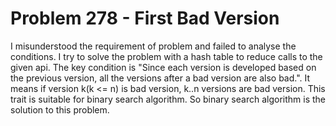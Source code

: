 # Problem 278 - First Bad Version
I misunderstood the requirement of problem and failed to analyse the conditions. I try to solve the problem with a hash table to reduce calls to the given api.
The key condition is "Since each version is developed based on the previous version, all the versions after a bad version are also bad.".
It means if version k(k <= n) is bad version, k..n versions are bad version. This trait is suitable for binary search algorithm.
So binary search algorithm is the solution to this problem.